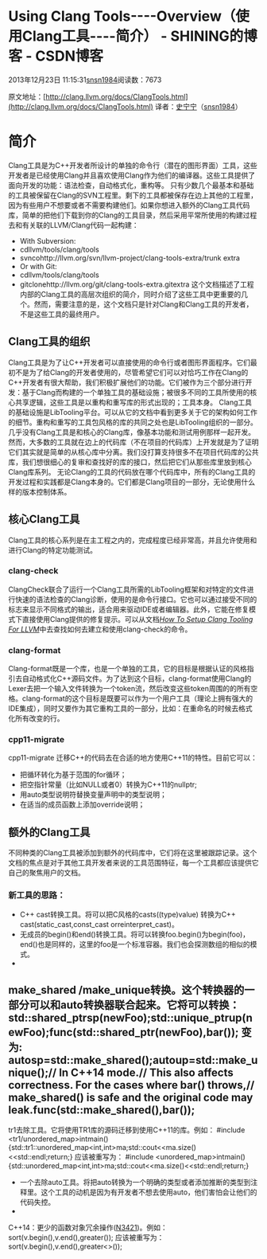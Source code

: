 # Using Clang Tools----Overview（使用Clang工具----简介） - SHINING的博客 - CSDN博客
2013年12月23日 11:15:31[snsn1984](https://me.csdn.net/snsn1984)阅读数：7673

原文地址：[http://clang.llvm.org/docs/ClangTools.html](http://clang.llvm.org/docs/ClangTools.html)
译者：[史宁宁](http://weibo.com/u/1899097901)（[snsn1984](http://blog.csdn.net/snsn1984)）
# 简介
Clang工具是为C++开发者所设计的单独的命令行（潜在的图形界面）工具，这些开发者是已经使用Clang并且喜欢使用Clang作为他们的编译器。这些工具提供了面向开发的功能：语法检查，自动格式化，重构等。
只有少数几个最基本和基础的工具被保留在Clang的SVN工程里。剩下的工具都被保存在边上其他的工程里，因为有些用户不想要或者不需要构建他们。如果你想进入额外的Clang工具代码库，简单的把他们下载到你的Clang的工具目录，然后采用平常所使用的构建过程去和有关联的LLVM/Clang代码一起构建：
- With Subversion:
- cdllvm/tools/clang/tools
- svncohttp://llvm.org/svn/llvm-project/clang-tools-extra/trunk extra
- Or with Git:
- cdllvm/tools/clang/tools
- gitclonehttp://llvm.org/git/clang-tools-extra.gitextra
这个文档描述了工程内部的Clang工具的高层次组织的简介，同时介绍了这些工具中更重要的几个。然而，需要注意的是，这个文档只是针对Clang和Clang工具的开发者，不是这些工具的最终用户。
## Clang工具的组织
Clang工具是为了让C++开发者可以直接使用的命令行或者图形界面程序。它们最初不是为了给Clang的开发者使用的，尽管希望它们可以对恰巧工作在Clang的C++开发者有很大帮助，我们积极扩展他们的功能。它们被作为三个部分进行开发：基于Clang而构建的一个单独工具的基础设施；被很多不同的工具所使用的核心共享逻辑，这些工具是以重构和重写库的形式出现的；工具本身。
Clang工具的基础设施是LibTooling平台。可以从它的文档中看到更多关于它的架构如何工作的细节。重构和重写的工具包风格的库的共同之处也是LibTooling组织的一部分。
几乎没有Clang工具是和核心的Clang库，像基本功能和测试用例那样一起开发。然而，大多数的工具就在边上的代码库（不在项目的代码库）上开发就是为了证明它们其实就是简单的从核心库中分离。我们没打算支持很多不在项目代码库的公共库，我们想很细心的复审和查找好的库的接口，然后把它们从那些库里放到核心Clang库系列。
无论Clang的工具的代码放在哪个代码库中，所有的Clang工具的开发过程和实践都是Clang本身的。它们都是Clang项目的一部分，无论使用什么样的版本控制体系。
## 核心Clang工具
Clang工具的核心系列是在主工程之内的，完成程度已经非常高，并且允许使用和进行Clang的特定功能测试。
### clang-check
ClangCheck联合了运行一个Clang工具所需的LibTooling框架和对特定的文件进行快速的语法检查的Clang诊断，使用的是命令行接口。它也可以通过接受不同的标志来显示不同格式的输出，适合用来驱动IDE或者编辑器。此外，它能在修复模式下直接使用Clang提供的修复提示。可以从文档[*How To Setup Clang Tooling For LLVM*](http://clang.llvm.org/docs/HowToSetupToolingForLLVM.html)中去查找如何去建立和使用clang-check的命令。
### clang-format
Clang-format既是一个库，也是一个单独的工具，它的目标是根据认证的风格指引去自动格式化C++源码文件。为了达到这个目标，clang-format使用Clang的Lexer去把一个输入文件转换为一个token流，然后改变这些token周围的的所有空格。clang-format的这个目标是既要可以作为一个用户工具（理论上拥有强大的IDE集成），同时又要作为其它重构工具的一部分，比如：在重命名的时候去格式化所有改变的行。
### cpp11-migrate
cpp11-migrate 迁移C++的代码去在合适的地方使用C++11的特性。目前它可以：
- 把循环转化为基于范围的for循环；
- 把空指针常量（比如NULL或者0）转换为C++11的nullptr;
- 用auto类型说明符替换变量声明中的类型说明；
- 在适当的成员函数上添加override说明；
## 额外的Clang工具
不同种类的Clang工具被添加到额外的代码库中，它们将在这里被跟踪记录。这个文档的焦点是对于其他工具开发者来说的工具范围特征，每一个工具都应该提供它自己的聚焦用户的文档。
### 新工具的思路：
- C++ cast转换工具。将可以把C风格的casts((type)value) 转换为C++ cast(static_cast,const_cast orreinterpret_cast)。
- 无成员的begin()和end()转换工具。将可以转换foo.begin()为begin(foo)，end()也是同样的，这里的foo是一个标准容器。我们也会探测数组的相似的模式。
- 
make_shared /make_unique转换。这个转换器的一部分可以和auto转换器联合起来。它将可以转换：
std::shared_ptr<Foo>sp(newFoo);std::unique_ptr<Foo>up(newFoo);func(std::shared_ptr<Foo>(newFoo),bar());
变为:
autosp=std::make_shared<Foo>();autoup=std::make_unique<Foo>();// In C++14 mode.// This also affects correctness.  For the cases where bar() throws,// make_shared() is safe and the original code may leak.func(std::make_shared<Foo>(),bar());
- 
tr1去除工具。它将使用TR1库的源码迁移到使用C++11的库。例如：
#include <tr1/unordered_map>intmain(){std::tr1::unordered_map<int,int>ma;std::cout<<ma.size()<<std::endl;return;}
应该被重写为：
#include <unordered_map>intmain(){std::unordered_map<int,int>ma;std::cout<<ma.size()<<std::endl;return;}
- 一个去除auto工具。将把auto转换为一个明确的类型或者添加推断的类型到注释里。这个工具的动机是因为有开发者不想去使用auto，他们害怕会让他们的代码失控。
- 
C++14：更少的函数对象冗余操作([N3421](http://www.open-std.org/jtc1/sc22/wg21/docs/papers/2012/n3421.htm))。例如：
sort(v.begin(),v.end(),greater<ValueType>());
应该被重写为：
sort(v.begin(),v.end(),greater<>());
